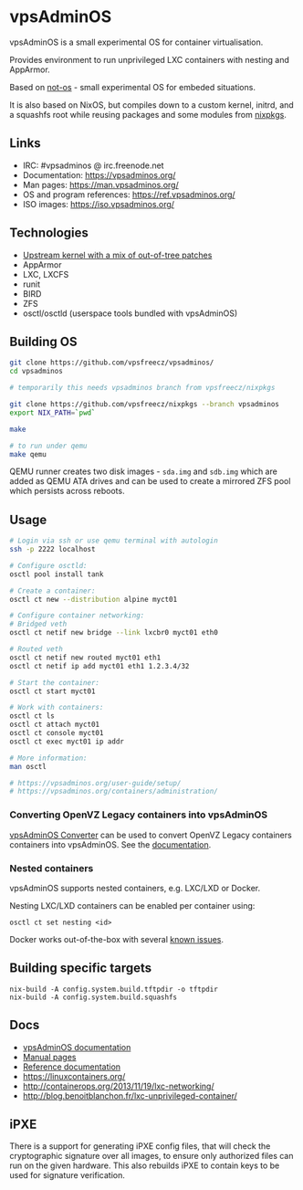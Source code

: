 # vpsAdminOS

vpsAdminOS is a small experimental OS for container virtualisation.

Provides environment to run unprivileged LXC containers with nesting
and AppArmor.

Based on [not-os](https://github.com/cleverca22/not-os/) - small experimental OS
for embeded situations.

It is also based on NixOS, but compiles down to a custom kernel, initrd,
and a squashfs root while reusing packages and some modules from
[nixpkgs](https://github.com/NixOS/nixpkgs/).

## Links

* IRC: #vpsadminos @ irc.freenode.net
* Documentation: <https://vpsadminos.org/>
* Man pages: <https://man.vpsadminos.org/>
* OS and program references: <https://ref.vpsadminos.org/>
* ISO images: <https://iso.vpsadminos.org/>

## Technologies

- [Upstream kernel with a mix of out-of-tree patches](https://github.com/vpsfreecz/linux)
- AppArmor
- LXC, LXCFS
- runit
- BIRD
- ZFS
- osctl/osctld (userspace tools bundled with vpsAdminOS)

## Building OS

```bash
git clone https://github.com/vpsfreecz/vpsadminos/
cd vpsadminos

# temporarily this needs vpsadminos branch from vpsfreecz/nixpkgs

git clone https://github.com/vpsfreecz/nixpkgs --branch vpsadminos
export NIX_PATH=`pwd`

make

# to run under qemu
make qemu
```

QEMU runner creates two disk images - `sda.img` and `sdb.img` which are added
as QEMU ATA drives and can be used to create a mirrored ZFS pool which persists
across reboots.

## Usage

```bash
# Login via ssh or use qemu terminal with autologin
ssh -p 2222 localhost

# Configure osctld:
osctl pool install tank

# Create a container:
osctl ct new --distribution alpine myct01

# Configure container networking:
# Bridged veth
osctl ct netif new bridge --link lxcbr0 myct01 eth0

# Routed veth
osctl ct netif new routed myct01 eth1
osctl ct netif ip add myct01 eth1 1.2.3.4/32

# Start the container:
osctl ct start myct01

# Work with containers:
osctl ct ls
osctl ct attach myct01
osctl ct console myct01
osctl ct exec myct01 ip addr

# More information:
man osctl

# https://vpsadminos.org/user-guide/setup/
# https://vpsadminos.org/containers/administration/
```

### Converting OpenVZ Legacy containers into vpsAdminOS
[vpsAdminOS Converter](converter) can be used to convert OpenVZ Legacy
containers containers into vpsAdminOS. See the
[documentation](https://vpsadminos.org/migration-paths/converter/).

### Nested containers
vpsAdminOS supports nested containers, e.g. LXC/LXD or Docker.

Nesting LXC/LXD containers can be enabled per container using:

```
osctl ct set nesting <id>
```

Docker works out-of-the-box with several
[known issues](https://vpsadminos.org/services/docker/#known-issues).

## Building specific targets

```
nix-build -A config.system.build.tftpdir -o tftpdir
nix-build -A config.system.build.squashfs
```

## Docs

* [vpsAdminOS documentation](https://vpsadminos.org)
* [Manual pages](https://man.vpsadminos.org)
* [Reference documentation](https://ref.vpsadminos.org)
* https://linuxcontainers.org/
* http://containerops.org/2013/11/19/lxc-networking/
* http://blog.benoitblanchon.fr/lxc-unprivileged-container/

## iPXE

There is a support for generating iPXE config files, that will check
the cryptographic signature over all images, to ensure only authorized files
can run on the given hardware. This also rebuilds iPXE to contain keys to be
used for signature verification.
